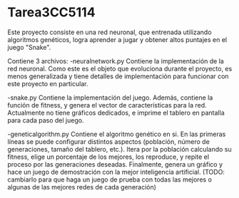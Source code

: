 # Tarea3CC5114

Este proyecto consiste en una red neuronal, que entrenada utilizando algoritmos genéticos, logra aprender a jugar y obtener altos puntajes en el juego "Snake".

Contiene 3 archivos:
-neuralnetwork.py
  Contiene la implementación de la red neuronal. Como este es el objeto que evoluciona durante el proyecto, es menos generalizada y tiene detalles de implementación para funcionar con este proyecto en particular.
  
-snake.py
  Contiene la implementación del juego. Además, contiene la función de fitness, y genera el vector de características para la red. Actualmente no tiene gráficos dedicados, e imprime el tablero en pantalla para cada paso del juego.

-geneticalgorithm.py
  Contiene el algoritmo genético en si. En las primeras líneas se puede configurar distintos aspectos (población, número de generaciones, tamaño del tablero, etc.). Itera por la población calculando su fitness, elige un porcentaje de los mejores, los reproduce, y repite el proceso por las generaciones deseadas. Finalmente, genera un gráfico y hace un juego de demostración con la mejor inteligencia artificial. (TODO: cambiarlo para que haga un juego de prueba con todas las mejores o algunas de las mejores redes de cada generación)
